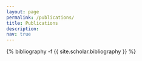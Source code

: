 ```yaml
---
layout: page
permalink: /publications/
title: Publications
description:
nav: true
---
```

<!-- _pages/publications.md -->
<div class="publications">

{% bibliography -f {{ site.scholar.bibliography }} %}

</div>
